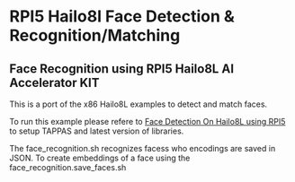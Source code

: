 # RPI5 Hailo8l Face Detection & Recognition/Matching
## Face Recognition using RPI5 Hailo8L AI Accelerator KIT

This is a port of the x86 Hailo8L examples to detect and match faces. 

To run this example please refere to [Face Detection On Hailo8L using RPI5](https://medium.com/p/0e247ecc7c28) to setup TAPPAS and latest version of libraries.

The face_recognition.sh recognizes facess who encodings are saved in JSON. To create embeddings of a face using the face_recognition.save_faces.sh
